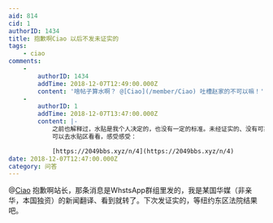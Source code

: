 ```yaml
---
aid: 814
cid: 1
authorID: 1434
title: 抱歉啊Ciao 以后不发未证实的
tags:
    - ciao
comments:
    -
        authorID: 1434
        addTime: 2018-12-07T12:49:00.000Z
        content: '啥帖子算水啊？ @[Ciao](/member/Ciao) 吐槽赵家的不可以嘛！'
    -
        authorID: 1
        addTime: 2018-12-07T13:47:00.000Z
        content: |-
            之前也解释过，水贴是我个人决定的，也没有一定的标准。未经证实的、没有可靠来源的消息肯定属于水贴。  
            可以去水贴区看看，感受感受：

            [https://2049bbs.xyz/n/4](https://2049bbs.xyz/n/4)
date: 2018-12-07T12:47:00.000Z
category: 问答
---
```


@[Ciao](/member/Ciao) 抱歉啊站长，那条消息是WhstsApp群组里发的，我是某国华媒（非亲华，本国独资）的新闻翻译、看到就转了。下次发证实的，等纽约东区法院结果吧。
